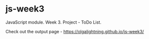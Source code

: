 # js-week3

JavaScript module. Week 3. Project - ToDo List.

Check out the output page - https://olgalightning.github.io/js-week3/
